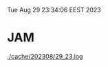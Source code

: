 Tue Aug 29 23:34:06 EEST 2023
# JAM
<a href='./cache/202308/29_23.log'>./cache/202308/29_23.log</a>
